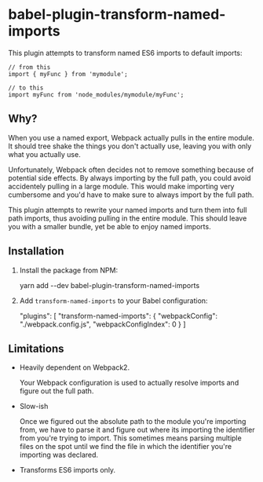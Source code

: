 # babel-plugin-transform-named-imports

This plugin attempts to transform named ES6 imports to default imports:

    // from this
    import { myFunc } from 'mymodule';

    // to this
    import myFunc from 'node_modules/mymodule/myFunc';

## Why?
When you use a named export, Webpack actually pulls in the entire module. It should tree shake the things you don't actually use, leaving you with only what you actually use.

Unfortunately, Webpack often decides not to remove something because of potential side effects. By always importing by the full path, you could avoid accidentely pulling in a large module. This would make importing very cumbersome and you'd have to make sure to always import by the full path.

This plugin attempts to rewrite your named imports and turn them into full path imports, thus avoiding pulling in the entire module. This should leave you with a smaller bundle, yet be able to enjoy named imports.

## Installation
1. Install the package from NPM:

    yarn add --dev babel-plugin-transform-named-imports

2. Add `transform-named-imports` to your Babel configuration:

    "plugins": [
        "transform-named-imports": {
            "webpackConfig": "./webpack.config.js",
            "webpackConfigIndex": 0
        }
    ]

## Limitations
* Heavily dependent on Webpack2.

    Your Webpack configuration is used to actually resolve imports and figure out the full path.

* Slow-ish

    Once we figured out the absolute path to the module you're importing from, we have to parse it and figure out where its importing the identifier from you're trying to import. This sometimes means parsing multiple files on the spot until we find the file in which the identifier you're importing was declared.

* Transforms ES6 imports only.
